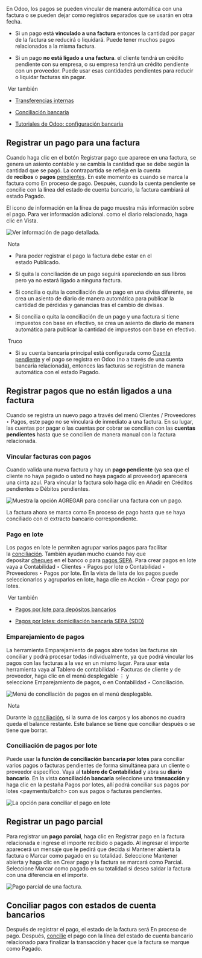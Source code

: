 En Odoo, los pagos se pueden vincular de manera automática con una factura o se pueden dejar como registros separados que se usarán en otra fecha.

- Si un pago está **vinculado a una factura** entonces la cantidad por pagar de la factura se reducirá o liquidará. Puede tener muchos pagos relacionados a la misma factura.
    
- Si un pago **no está ligado a una factura**. el cliente tendrá un crédito pendiente con su empresa, o su empresa tendrá un crédito pendiente con un proveedor. Puede usar esas cantidades pendientes para reducir o liquidar facturas sin pagar.
    

 Ver también

- [Transferencias internas](https://www.odoo.com/documentation/17.0/es/applications/finance/accounting/payments/internal_transfers.html)
    
- [Conciliación bancaria](https://www.odoo.com/documentation/17.0/es/applications/finance/accounting/bank/reconciliation.html)
    
- [Tutoriales de Odoo: configuración bancaria](https://www.odoo.com/slides/slide/bank-configuration-1880)
    

## Registrar un pago para una factura[](https://www.odoo.com/documentation/17.0/es/applications/finance/accounting/payments.html#registering-payment-from-an-invoice-or-bill "Enlazar permanentemente con este título")

Cuando haga clic en el botón Registrar pago que aparece en una factura, se genera un asiento contable y se cambia la cantidad que se debe según la cantidad que se pagó. La contrapartida se refleja en la cuenta de **recibos** o **pagos** [pendientes](https://www.odoo.com/documentation/17.0/es/applications/finance/accounting/bank.html#bank-outstanding-accounts). En este momento es cuando se marca la factura como En proceso de pago. Después, cuando la cuenta pendiente se concilie con la línea del estado de cuenta bancario, la factura cambiará al estado Pagado.

El icono de información en la línea de pago muestra más información sobre el pago. Para ver información adicional. como el diario relacionado, haga clic en Vista.

![Ver información de pago detallada.](https://www.odoo.com/documentation/17.0/es/_images/information-icon.png)

 Nota

- Para poder registrar el pago la factura debe estar en el estado Publicado.
    
- Si quita la conciliación de un pago seguirá apareciendo en sus libros pero ya no estará ligado a ninguna factura.
    
- Si concilia o quita la conciliación de un pago en una divisa diferente, se crea un asiento de diario de manera automática para publicar la cantidad de pérdidas y ganancias tras el cambio de divisas.
    
- Si concilia o quita la conciliación de un pago y una factura si tiene impuestos con base en efectivo, se crea un asiento de diario de manera automática para publicar la cantidad de impuestos con base en efectivo.
    

 Truco

- Si su cuenta bancaria principal está configurada como [Cuenta pendiente](https://www.odoo.com/documentation/17.0/es/applications/finance/accounting/bank.html#bank-outstanding-accounts) y el pago se registra en Odoo (no a través de una cuenta bancaria relacionada), entonces las facturas se registran de manera automática con el estado Pagado.
    

## Registrar pagos que no están ligados a una factura[](https://www.odoo.com/documentation/17.0/es/applications/finance/accounting/payments.html#registering-payments-not-tied-to-an-invoice-or-bill "Enlazar permanentemente con este título")

Cuando se registra un nuevo pago a través del menú Clientes / Proveedores ‣ Pagos, este pago no se vinculará de inmediato a una factura. En su lugar, las cuentas por pagar o las cuentas por cobrar se concilian con las **cuentas pendientes** hasta que se concilien de manera manual con la factura relacionada.

### Vincular facturas con pagos[](https://www.odoo.com/documentation/17.0/es/applications/finance/accounting/payments.html#matching-invoices-and-bills-with-payments "Enlazar permanentemente con este título")

Cuando valida una nueva factura y hay un **pago pendiente** (ya sea que el cliente no haya pagado o usted no haya pagado al proveedor) aparecerá una cinta azul. Para vincular la factura solo haga clic en Añadir en Créditos pendientes o Débitos pendientes.

![Muestra la opción AGREGAR para conciliar una factura con un pago.](https://www.odoo.com/documentation/17.0/es/_images/add-option.png)

La factura ahora se marca como En proceso de pago hasta que se haya conciliado con el extracto bancario correspondiente.

### Pago en lote[](https://www.odoo.com/documentation/17.0/es/applications/finance/accounting/payments.html#batch-payment "Enlazar permanentemente con este título")

Los pagos en lote le permiten agrupar varios pagos para facilitar la [conciliación](https://www.odoo.com/documentation/17.0/es/applications/finance/accounting/bank/reconciliation.html). También ayudan mucho cuando hay que depositar [cheques](https://www.odoo.com/documentation/17.0/es/applications/finance/accounting/payments/checks.html) en el banco o para [pagos SEPA](https://www.odoo.com/documentation/17.0/es/applications/finance/accounting/payments/pay_sepa.html). Para crear pagos en lote vaya a Contabilidad ‣ Clientes ‣ Pagos por lote o Contabilidad ‣ Proveedores ‣ Pagos por lote. En la vista de lista de los pagos puede seleccionarlos y agruparlos en lote, haga clie en Acción ‣ Crear pago por lotes.

 Ver también

- [Pagos por lote para depósitos bancarios](https://www.odoo.com/documentation/17.0/es/applications/finance/accounting/payments/batch.html)
    
- [Pagos por lotes: domiciliación bancaria SEPA (SDD)](https://www.odoo.com/documentation/17.0/es/applications/finance/accounting/payments/batch_sdd.html)
    

### Emparejamiento de pagos[](https://www.odoo.com/documentation/17.0/es/applications/finance/accounting/payments.html#payments-matching "Enlazar permanentemente con este título")

La herramienta Emparejamiento de pagos abre todas las facturas sin conciliar y podrá procesar todas individualmente, ya que podrá vincular los pagos con las facturas a la vez en un mismo lugar. Para usar esta herramienta vaya al Tablero de contabilidad ‣ Facturas de cliente y de proveedor, haga clic en el menú desplegable ⋮ y seleccione Emparejamiento de pagos, o en Contabilidad ‣ Conciliación.

![Menú de conciliación de pagos en el menú desplegable.](https://www.odoo.com/documentation/17.0/es/_images/payments-journal.png)

 Nota

Durante la [conciliación](https://www.odoo.com/documentation/17.0/es/applications/finance/accounting/bank/reconciliation.html), si la suma de los cargos y los abonos no cuadra queda el balance restante. Este balance se tiene que conciliar después o se tiene que borrar.

### Conciliación de pagos por lote[](https://www.odoo.com/documentation/17.0/es/applications/finance/accounting/payments.html#batch-payments-matching "Enlazar permanentemente con este título")

Puede usar la **función de conciliación bancaria por lotes** para conciliar varios pagos o facturas pendientes de forma simultánea para un cliente o proveedor específico. Vaya al **tablero de Contabilidad** y abra su **diario bancario**. En la vista **conciliación bancaria** seleccione una **transacción** y haga clic en la pestaña Pagos por lotes, allí podrá conciliar sus pagos por lotes <payments/batch> con sus pagos o facturas pendientes.

![La opción para conciliar el pago en lote](https://www.odoo.com/documentation/17.0/es/_images/reconcile-option.png)

## Registrar un pago parcial[](https://www.odoo.com/documentation/17.0/es/applications/finance/accounting/payments.html#registering-a-partial-payment "Enlazar permanentemente con este título")

Para registrar un **pago parcial**, haga clic en Registrar pago en la factura relacionada e ingrese el importe recibido o pagado. Al ingresar el importe aparecerá un mensaje que le pedirá que decida si Mantener abierta la factura o Marcar como pagado en su totalidad. Seleccione Mantener abierta y haga clic en Crear pago y la factura se marcará como Parcial. Seleccione Marcar como pagado en su totalidad si desea saldar la factura con una diferencia en el importe.

![Pago parcial de una factura.](https://www.odoo.com/documentation/17.0/es/_images/payment-difference.png)

## Conciliar pagos con estados de cuenta bancarios[](https://www.odoo.com/documentation/17.0/es/applications/finance/accounting/payments.html#reconciling-payments-with-bank-statements "Enlazar permanentemente con este título")

Después de registrar el pago, el estado de la factura será En proceso de pago. Después, [concilie](https://www.odoo.com/documentation/17.0/es/applications/finance/accounting/bank/reconciliation.html) el pago con la línea del estado de cuenta bancario relacionado para finalizar la transacción y hacer que la factura se marque como Pagado.
